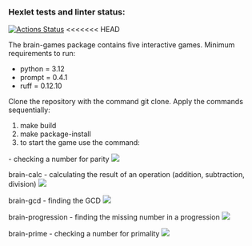 ### Hexlet tests and linter status:
[![Actions Status](https://github.com/buna-p/python-project-49/actions/workflows/hexlet-check.yml/badge.svg)](https://github.com/buna-p/python-project-49/actions)
<<<<<<< HEAD

The brain-games package contains five interactive games.
Minimum requirements to run:
- python = 3.12
- prompt = 0.4.1
- ruff = 0.12.10

Clone the repository with the command git clone.
Apply the commands sequentially:
1. make build
2. make package-install
3. to start the game use the command: <game-name>

<brain-even> - checking a number for parity
<a href="https://asciinema.org/a/7qXlDI27PUkv4hTXRK4UfqVVa" target="_blank"><img src="https://asciinema.org/a/7qXlDI27PUkv4hTXRK4UfqVVa.svg" /></a>

brain-calc - calculating the result of an operation (addition, subtraction, division)
<a href="https://asciinema.org/a/NC5kaVDUGKOAimcOnOt90yzzX" target="_blank"><img src="https://asciinema.org/a/NC5kaVDUGKOAimcOnOt90yzzX.svg" /></a>

brain-gcd - finding the GCD
<a href="https://asciinema.org/a/IOefNJui0wTEZJlqUUEBFTJsa" target="_blank"><img src="https://asciinema.org/a/IOefNJui0wTEZJlqUUEBFTJsa.svg" /></a>

brain-progression - finding the missing number in a progression
<a href="https://asciinema.org/a/IFn7I2nlUPeI8dz4QMc23re1O" target="_blank"><img src="https://asciinema.org/a/IFn7I2nlUPeI8dz4QMc23re1O.svg" /></a>

brain-prime - checking a number for primality
<a href="https://asciinema.org/a/K8xF7ZrEKDisqMn35GRtPUhzN" target="_blank"><img src="https://asciinema.org/a/K8xF7ZrEKDisqMn35GRtPUhzN.svg" /></a>
